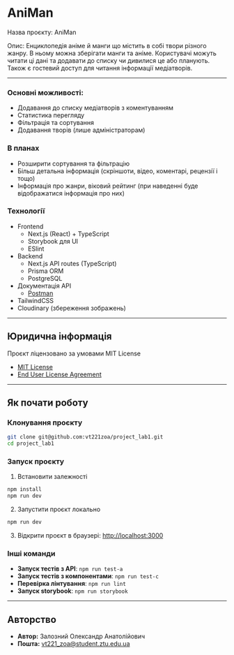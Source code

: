 # AniMan

Назва проєкту: AniMan

Опис: Енциклопедія аніме й манги що містить в собі твори різного жанру. В ньому можна зберігати манги та аніме. Користувачі можуть читати ці дані та додавати до списку чи дивилися це або планують. Також є гостевий доступ для читання інформації медіатворів.

---

### Основні можливості: 

- Додавання до списку медіатворів з коментуванням
- Статистика перегляду
- Фільтрація та сортування
- Додавання творів (лише адміністраторам)

### В планах
- Розширити сортування та фільтрацію
- Більш детальна інформація (скріншоти, відео, коментарі, рецензії і тощо)
- Інформація про жанри, віковий рейтинг (при наведенні буде відображатися інформація про них)

### Технології

- Frontend
  - Next.js (React) + TypeScript
  - Storybook для UI
  - ESlint
- Backend
  - Next.js API routes (TypeScript)
  - Prisma ORM
  - PostgreSQL
- Документація API
  - [Postman](postman/AniMan%20REST%20API%20basics-%20CRUD%2C%20test%20%26%20variable.postman_collection.json)
- TailwindCSS
- Cloudinary (збереження зображень)

---

## Юридична інформація
Проєкт ліцензовано за умовами MIT License

- [MIT License](LICENSE)
- [End User License Agreement](http://localhost:3000/eula)

---

## Як почати роботу

### Клонування проєкту

```bash
git clone git@github.com:vt221zoa/project_lab1.git
cd project_lab1
```

### Запуск проєкту
1. Встановити залежності
```bash
npm install
npm run dev
```

2. Запустити проєкт локально
```bash
npm run dev
```

3. Відкрити проєкт в браузері: 
[http://localhost:3000](http://localhost:3000)

### Інші команди

- **Запуск тестів з API**: `npm run test-a`
- **Запуск тестів з компонентами**: `npm run test-c`
- **Перевірка лінтування**: `npm run lint`
- **Запуск storybook**: `npm run storybook`

---

## Авторство
- **Автор:** Залозний Олександр Анатолійович
- **Пошта:** vt221_zoa@student.ztu.edu.ua